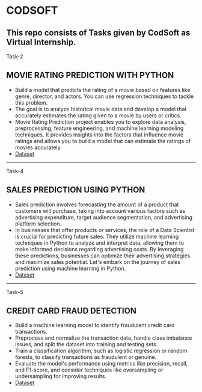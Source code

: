 # CODSOFT
This repo consists of Tasks given by CodSoft as Virtual Internship.
---------------------------------------------------------------------
Task-2
## MOVIE RATING PREDICTION WITH PYTHON 
- Build a model that predicts the rating of a movie based on features like genre, director, and actors. You can use regression techniques to tackle this problem.
- The goal is to analyze historical movie data and develop a model that accurately estimates the rating given to a movie by users or critics.
- Movie Rating Prediction project enables you to explore data analysis, preprocessing, feature engineering, and machine learning modeling techniques. It provides insights into the factors that influence movie ratings and allows you to build a model that can estimate the ratings of movies accurately.
- [Dataset](https://www.kaggle.com/datasets/adrianmcmahon/imdb-india-movies)
----------------------------------------------------------------------
Task-4
## SALES PREDICTION USING PYTHON
- Sales prediction involves forecasting the amount of a product that customers will purchase, taking into account various factors such as advertising expenditure, target audience segmentation, and advertising platform selection. 
- In businesses that offer products or services, the role of a Data Scientist is crucial for predicting future sales. They utilize machine learning techniques in Python to analyze and interpret data, allowing them to make informed decisions regarding advertising costs. By leveraging these predictions, businesses can optimize their advertising strategies and maximize sales potential. Let's embark on the journey of sales prediction using machine learning in Python.
- [Dataset](https://www.kaggle.com/code/ashydv/sales-prediction-simple-linear-regression/input)
----------------------------------------------------------------------
Task-5
## CREDIT CARD FRAUD DETECTION
- Build a machine learning model to identify fraudulent credit card transactions.
- Preprocess and normalize the transaction data, handle class imbalance issues, and split the dataset into training and testing sets.
- Train a classification algorithm, such as logistic regression or random forests, to classify transactions as fraudulent or genuine.
- Evaluate the model's performance using metrics like precision, recall, and F1-score, and consider techniques like oversampling or undersampling for improving results.
- [Dataset](https://www.kaggle.com/datasets/mlg-ulb/creditcardfraud)
